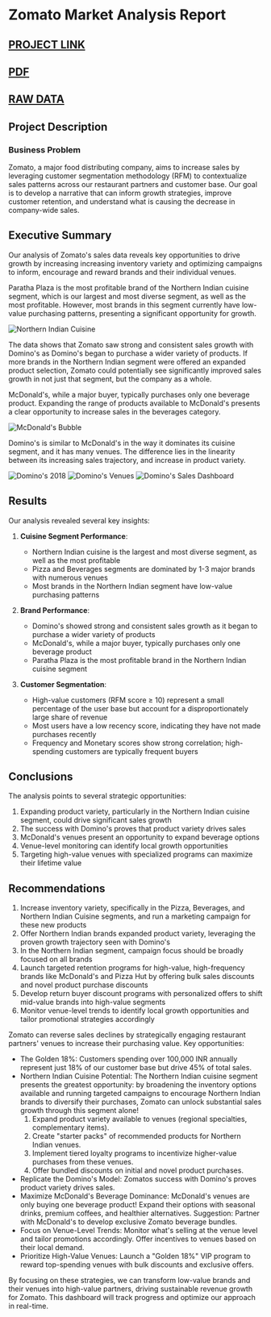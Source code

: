 # Zomato Market Analysis Report

[PROJECT LINK](https://public.tableau.com/shared/YQW4ND5K7?:display_count=n&:origin=viz_share_link)
---
[PDF](https://github.com/cullenmccutcheon/Data-Projects-TripleTen/blob/main/Tableau%20Zomato%20Customer%20Segmentation%20and%20Sales%20Analysis/Zomato%20Customer%20Segmentation%20and%20Sales%20Analysis%20FINAL%20(1).pdf)
---
[RAW DATA](https://practicum-content.s3.us-west-1.amazonaws.com/data-eng/BIA/Dataset/Zomato%20data.zip)
---

## Project Description

### Business Problem

Zomato, a major food distributing company, aims to increase sales by leveraging customer segmentation methodology (RFM) to contextualize sales patterns across our restaurant partners and customer base. Our goal is to develop a narrative that can inform growth strategies, improve customer retention, and understand what is causing the decrease in company-wide sales.

## Executive Summary

Our analysis of Zomato's sales data reveals key opportunities to drive growth by increasing increasing inventory variety and optimizing campaigns to inform, encourage and reward brands and their individual venues.

Paratha Plaza is the most profitable brand of the Northern Indian cuisine segment, which is our largest and most diverse segment, as well as the most profitable. However, most brands in this segment currently have low-value purchasing patterns, presenting a significant opportunity for growth.

![Northern Indian Cuisine](NorthernIndian.png)

The data shows that Zomato saw strong and consistent sales growth with Domino's as Domino's began to purchase a wider variety of products. If more brands in the Northern Indian segment were offered an expanded product selection, Zomato could potentially see significantly improved sales growth in not just that segment, but the company as a whole.

McDonald's, while a major buyer, typically purchases only one beverage product. Expanding the range of products available to McDonald's presents a clear opportunity to increase sales in the beverages category.

![McDonald's Bubble](McDonaldsBubble.png)

Domino's is similar to McDonald's in the way it dominates its cuisine segment, and it has many venues. The difference lies in the linearity between its increasing sales trajectory, and increase in product variety.

![Domino's 2018](Dominos1.png)
![Domino's Venues](Dominos2.png)
![Domino's Sales Dashboard](Dominos3.png)


## Results

Our analysis revealed several key insights:

1. **Cuisine Segment Performance**:
   - Northern Indian cuisine is the largest and most diverse segment, as well as the most profitable
   - Pizza and Beverages segments are dominated by 1-3 major brands with numerous venues
   - Most brands in the Northern Indian segment have low-value purchasing patterns

2. **Brand Performance**:
   - Domino's showed strong and consistent sales growth as it began to purchase a wider variety of products
   - McDonald's, while a major buyer, typically purchases only one beverage product
   - Paratha Plaza is the most profitable brand in the Northern Indian cuisine segment

3. **Customer Segmentation**:
   - High-value customers (RFM score ≥ 10) represent a small percentage of the user base but account for a disproportionately large share of revenue
   - Most users have a low recency score, indicating they have not made purchases recently
   - Frequency and Monetary scores show strong correlation; high-spending customers are typically frequent buyers

## Conclusions

The analysis points to several strategic opportunities:

1. Expanding product variety, particularly in the Northern Indian cuisine segment, could drive significant sales growth
2. The success with Domino's proves that product variety drives sales
3. McDonald's venues present an opportunity to expand beverage options
4. Venue-level monitoring can identify local growth opportunities
5. Targeting high-value venues with specialized programs can maximize their lifetime value

## Recommendations

1. Increase inventory variety, specifically in the Pizza, Beverages, and Northern Indian Cuisine segments, and run a marketing campaign for these new products
2. Offer Northern Indian brands expanded product variety, leveraging the proven growth trajectory seen with Domino's
3. In the Northern Indian segment, campaign focus should be broadly focused on all brands
4. Launch targeted retention programs for high-value, high-frequency brands like McDonald's and Pizza Hut by offering bulk sales discounts and novel product purchase discounts
5. Develop return buyer discount programs with personalized offers to shift mid-value brands into high-value segments
6. Monitor venue-level trends to identify local growth opportunities and tailor promotional strategies accordingly

Zomato can reverse sales declines by strategically engaging restaurant partners' venues to increase their purchasing value. Key opportunities:
- The Golden 18%: Customers spending over 100,000 INR annually represent just 18% of our customer base but drive 45% of total sales.
- Northern Indian Cuisine Potential: The Northern Indian cuisine segment presents the greatest opportunity: by broadening the inventory options available and running targeted campaigns to encourage Northern Indian brands to diversify their purchases, Zomato can unlock substantial sales growth through this segment alone!
  1. Expand product variety available to venues (regional specialties, complementary items).
  2. Create "starter packs" of recommended products for Northern Indian venues.
  3. Implement tiered loyalty programs to incentivize higher-value purchases from these venues.
  4. Offer bundled discounts on initial and novel product purchases.
- Replicate the Domino's Model: Zomatos success with Domino's proves product variety drives sales.
- Maximize McDonald's Beverage Dominance: McDonald's venues are only buying one beverage product! Expand their options with seasonal drinks, premium coffees, and healthier alternatives. Suggestion: Partner with McDonald's to develop exclusive Zomato beverage bundles.
- Focus on Venue-Level Trends: Monitor what's selling at the venue level and tailor promotions accordingly. Offer incentives to venues based on their local demand.
- Prioritize High-Value Venues: Launch a "Golden 18%" VIP program to reward top-spending venues with bulk discounts and exclusive offers.

By focusing on these strategies, we can transform low-value brands and their venues into high-value partners, driving sustainable revenue growth for Zomato. This dashboard will track progress and optimize our approach in real-time.
